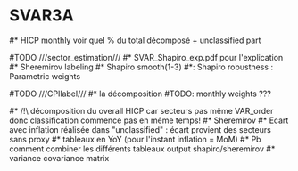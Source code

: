 # SVAR3A

#* HICP monthly voir quel % du total décomposé + unclassified part

#TODO ///sector_estimation///
#* SVAR_Shapiro_exp.pdf pour l'explication
#* Sheremirov labeling
#* Shapiro smooth(1-3)
#*: Shapiro robustness : Parametric weights

#TODO ///CPIlabel///
#* la décomposition
#TODO: monthly weights ???


#* /!\ décomposition du overall HICP car secteurs pas même VAR_order donc classification commence pas en même temps!
#* Sheremirov
#* Ecart avec inflation réalisée dans "unclassified" : écart provient des secteurs sans proxy
#* tableaux en YoY (pour l'instant inflation = MoM)
#* Pb comment combiner les différents tableaux output shapiro/sheremirov
#* variance covariance matrix